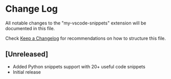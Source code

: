 # Change Log

All notable changes to the "my-vscode-snippets" extension will be documented in this file.

Check [Keep a Changelog](http://keepachangelog.com/) for recommendations on how to structure this file.

## [Unreleased]

- Added Python snippets support with 20+ useful code snippets
- Initial release
